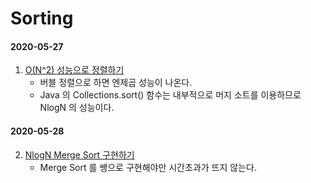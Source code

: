 # Sorting 

#### 2020-05-27 

1. [O(N^2) 성능으로 정렬하기](../src/com/gahee/algorithms/baek/P2750.java)
    * 버블 정렬으로 하면 엔제곱 성능이 나온다. 
    * Java 의 Collections.sort() 함수는 내부적으로 머지 소트를 이용하므로 NlogN 의 성능이다. 

#### 2020-05-28 

2. [NlogN Merge Sort 구현하기](../src/com/gahee/algorithms/baek/P2751.java)
    * Merge Sort 를 쌩으로 구현해야만 시간초과가 뜨지 않는다.